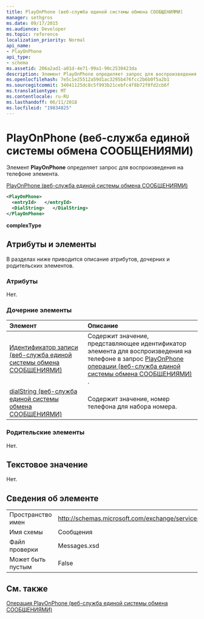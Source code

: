 ```yaml
---
title: PlayOnPhone (веб-служба единой системы обмена СООБЩЕНИЯМИ)
manager: sethgros
ms.date: 09/17/2015
ms.audience: Developer
ms.topic: reference
localization_priority: Normal
api_name:
- PlayOnPhone
api_type:
- schema
ms.assetid: 206a2ad1-a01d-4e71-99a1-90c2530423da
description: Элемент PlayOnPhone определяет запрос для воспроизведения на телефоне элемента.
ms.openlocfilehash: 7e5c1e25512a59d1ac3295b476fcc2b6b0f5a2b1
ms.sourcegitcommit: 34041125dc8c5f993b21cebfc4f8b72f0fd2cb6f
ms.translationtype: MT
ms.contentlocale: ru-RU
ms.lasthandoff: 06/11/2018
ms.locfileid: "19834825"
---
```

# <a name="playonphone-um-web-service"></a>PlayOnPhone (веб-служба единой системы обмена СООБЩЕНИЯМИ)

Элемент **PlayOnPhone** определяет запрос для воспроизведения на телефоне элемента. 
  
[PlayOnPhone (веб-служба единой системы обмена СООБЩЕНИЯМИ)](playonphone-um-web-service.md)
  
```xml
<PlayOnPhone>
  <entryId>   </entryId>
  <DialString>   </DialString>
</PlayOnPhone>
```

 **complexType**
## <a name="attributes-and-elements"></a>Атрибуты и элементы

В разделах ниже приводится описание атрибутов, дочерних и родительских элементов.
  
### <a name="attributes"></a>Атрибуты

Нет.
  
### <a name="child-elements"></a>Дочерние элементы

|**Элемент**|**Описание**|
|:-----|:-----|
|[Идентификатор записи (веб-служба единой системы обмена СООБЩЕНИЯМИ)](entryid-um-web-service.md) <br/> |Содержит значение, представляющее идентификатор элемента для воспроизведения на телефоне в запрос [PlayOnPhone операции (веб-служба единой системы обмена СООБЩЕНИЯМИ)](playonphone-operation-um-web-service.md) .  <br/> |
|[dialString (веб-служба единой системы обмена СООБЩЕНИЯМИ)](dialstring-um-web-service.md) <br/> |Содержит значение, номер телефона для набора номера.  <br/> |
   
### <a name="parent-elements"></a>Родительские элементы

Нет.
  
## <a name="text-value"></a>Текстовое значение

Нет.
  
## <a name="element-information"></a>Сведения об элементе

|||
|:-----|:-----|
|Пространство имен  <br/> |http://schemas.microsoft.com/exchange/services/2006/messages  <br/> |
|Имя схемы  <br/> |Сообщения  <br/> |
|Файл проверки  <br/> |Messages.xsd  <br/> |
|Может быть пустым  <br/> |False  <br/> |
   
## <a name="see-also"></a>См. также



[Операция PlayOnPhone (веб-служба единой системы обмена СООБЩЕНИЯМИ)](playonphone-operation-um-web-service.md)

